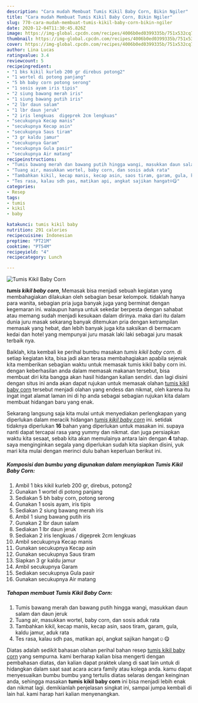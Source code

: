 ```yaml
---
description: "Cara mudah Membuat Tumis Kikil Baby Corn, Bikin Ngiler"
title: "Cara mudah Membuat Tumis Kikil Baby Corn, Bikin Ngiler"
slug: 770-cara-mudah-membuat-tumis-kikil-baby-corn-bikin-ngiler
date: 2020-12-04T11:30:45.826Z
image: https://img-global.cpcdn.com/recipes/4006b0ed0399335b/751x532cq70/tumis-kikil-baby-corn-foto-resep-utama.jpg
thumbnail: https://img-global.cpcdn.com/recipes/4006b0ed0399335b/751x532cq70/tumis-kikil-baby-corn-foto-resep-utama.jpg
cover: https://img-global.cpcdn.com/recipes/4006b0ed0399335b/751x532cq70/tumis-kikil-baby-corn-foto-resep-utama.jpg
author: Lina Lucas
ratingvalue: 3.4
reviewcount: 5
recipeingredient:
- "1 bks kikil kurleb 200 gr direbus potong2"
- "1 wortel di potong panjang"
- "5 bh baby corn potong serong"
- "1 sosis ayam iris tipis"
- "2 siung bawang merah iris"
- "1 siung bawang putih iris"
- "2 lbr daun salam"
- "1 lbr daun jeruk"
- "2 iris lengkuas  digeprek 2cm lengkuas"
- "secukupnya Kecap manis"
- "secukupnya Kecap asin"
- "secukupnya Saus tiram"
- "3 gr kaldu jamur"
- "secukupnya Garam"
- "secukupnya Gula pasir"
- "secukupnya Air matang"
recipeinstructions:
- "Tumis bawang merah dan bawang putih hingga wangi, masukkan daun salam dan daun jeruk"
- "Tuang air, masukkan wortel, baby corn, dan sosis aduk rata"
- "Tambahkan kikil, kecap manis, kecap asin, saos tiram, garam, gula, kaldu jamur, aduk rata"
- "Tes rasa, kalau sdh pas, matikan api, angkat sajikan hangat☺😋"
categories:
- Resep
tags:
- tumis
- kikil
- baby

katakunci: tumis kikil baby 
nutrition: 291 calories
recipecuisine: Indonesian
preptime: "PT21M"
cooktime: "PT54M"
recipeyield: "4"
recipecategory: Lunch

---
```



![Tumis Kikil Baby Corn](https://img-global.cpcdn.com/recipes/4006b0ed0399335b/751x532cq70/tumis-kikil-baby-corn-foto-resep-utama.jpg)

<b><i>tumis kikil baby corn</i></b>, Memasak bisa menjadi sebuah kegiatan yang membahagiakan dilakukan oleh sebagian besar kelompok. tidaklah hanya para wanita, sebagian pria juga banyak juga yang berminat dengan kegemaran ini. walaupun hanya untuk sekedar berpesta dengan sahabat atau memang sudah menjadi kesukaan dalam dirinya. maka dari itu dalam dunia juru masak sekarang banyak ditemukan pria dengan ketrampilan memasak yang hebat, dan lebih banyak juga kita saksikan di bermacam kedai dan hotel yang mempunyai juru masak laki laki sebagai juru masak terbaik nya.



Baiklah, kita kembali ke perihal bumbu masakan <i>tumis kikil baby corn</i>. di setiap kegiatan kita, bisa jadi akan terasa membahagiakan apabila sejenak kita memberikan sebagian waktu untuk memasak tumis kikil baby corn ini. dengan keberhasilan anda dalam memasak makanan tersebut, bisa membuat diri kita bangga akan hasil hidangan kalian sendiri. dan lagi disini dengan situs ini anda akan dapat rujukan untuk memasak olahan <u>tumis kikil baby corn</u> tersebut menjadi olahan yang endess dan nikmat, oleh karena itu ingat ingat alamat laman ini di hp anda sebagai sebagian rujukan kita dalam membuat hidangan baru yang enak.


Sekarang langsung saja kita mulai untuk menyediakan perlengkapan yang diperlukan dalam meracik hidangan <u><i>tumis kikil baby corn</i></u> ini. setidak tidaknya diperlukan <b>16</b> bahan yang diperlukan untuk masakan ini. supaya nanti dapat tercapai rasa yang yummy dan nikmat. dan juga persiapkan waktu kita sesaat, sebab kita akan memulainya antara lain dengan <b>4</b> tahap. saya menginginkan segala yang diperlukan sudah kita siapkan disini, yuk mari kita mulai dengan merinci dulu bahan keperluan berikut ini.

<!--inarticleads1-->

##### Komposisi dan bumbu yang digunakan dalam menyiapkan Tumis Kikil Baby Corn:

1. Ambil 1 bks kikil kurleb 200 gr, direbus, potong2
1. Gunakan 1 wortel di potong panjang
1. Sediakan 5 bh baby corn, potong serong
1. Gunakan 1 sosis ayam, iris tipis
1. Sediakan 2 siung bawang merah iris
1. Ambil 1 siung bawang putih iris
1. Gunakan 2 lbr daun salam
1. Sediakan 1 lbr daun jeruk
1. Sediakan 2 iris lengkuas / digeprek 2cm lengkuas
1. Ambil secukupnya Kecap manis
1. Gunakan secukupnya Kecap asin
1. Gunakan secukupnya Saus tiram
1. Siapkan 3 gr kaldu jamur
1. Ambil secukupnya Garam
1. Sediakan secukupnya Gula pasir
1. Gunakan secukupnya Air matang




<!--inarticleads2-->

##### Tahapan membuat Tumis Kikil Baby Corn:

1. Tumis bawang merah dan bawang putih hingga wangi, masukkan daun salam dan daun jeruk
1. Tuang air, masukkan wortel, baby corn, dan sosis aduk rata
1. Tambahkan kikil, kecap manis, kecap asin, saos tiram, garam, gula, kaldu jamur, aduk rata
1. Tes rasa, kalau sdh pas, matikan api, angkat sajikan hangat☺😋




Diatas adalah sedikit bahasan olahan perihal bahan resep <u>tumis kikil baby corn</u> yang sempurna. kami berharap kalian bisa mengerti dengan pembahasan diatas, dan kalian dapat praktek ulang di saat lain untuk di hidangkan dalam saat saat acara acara family atau kolega anda. kamu dapat menyesuaikan bumbu bumbu yang tertulis diatas selaras dengan keinginan anda, sehingga masakan <b>tumis kikil baby corn</b> ini bisa menjadi lebih enak dan nikmat lagi. demikianlah penjelasan singkat ini, sampai jumpa kembali di lain hal. kami harap hari kalian menyenangkan.
